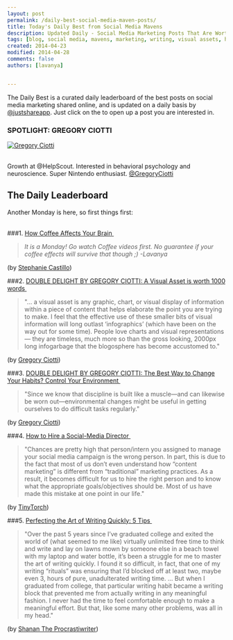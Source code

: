 ```yaml
---
layout: post
permalink: /daily-best-social-media-maven-posts/
title: Today's Daily Best from Social Media Mavens
description: Updated Daily - Social Media Marketing Posts That Are Worth Sharing
tags: [blog, social media, mavens, marketing, writing, visual assets, habits]
created: 2014-04-23
modified: 2014-04-28
comments: false
authors: [lavanya]


---
```



The Daily Best is a curated daily leaderboard of the best posts on social media marketing shared online, and is updated on a daily basis by [@justshareapp](http://twitter.com/justshareapp). Just click on the <i class="icon-link"></i> to open up a post you are interested in.

<div class="article-author-main border-box">
    <h3>SPOTLIGHT: GREGORY CIOTTI</h3>
    <a href="https://twitter.com/GregoryCiotti"><img src="http://cdn.justshareapp.com/GregoryCiotti.jpeg" class="bio-photo large" alt="Gregory Ciotti"></a>
    <br><br>
<p>Growth at @HelpScout. Interested in behavioral psychology and neuroscience. Super Nintendo enthusiast.  <a href="https://twitter.com/GregoryCiotti">@GregoryCiotti</a> </p>
</div>

## The Daily Leaderboard

Another Monday is here, so first things first:<br><br>

###1. [How Coffee Affects Your Brain&nbsp;<i class="icon-link"></i>](http://visual.ly/how-coffee-affects-your-brain)
>*It is a Monday! Go watch Coffee videos first. No guarantee if your coffee effects will survive that though ;) -Lavanya*

(by [Stephanie Castillo](https://twitter.com/StephanieIvania))


###2. [DOUBLE DELIGHT BY GREGORY CIOTTI: A Visual Asset is worth 1000 words&nbsp;<i class="icon-link"></i>](http://www.gregoryciotti.com/visual-assets/)
>"... a visual asset is any graphic, chart, or visual display of information within a piece of content that helps elaborate the point you are trying to make.
I feel that the effective use of these smaller bits of visual information will long outlast ‘infographics’ (which have been on the way out for some time). People love charts and visual representations — they are timeless, much more so than the gross looking, 2000px long infogarbage that the blogosphere has become accustomed to."

(by [Gregory Ciotti](https://twitter.com/GregoryCiotti))


###3. [DOUBLE DELIGHT BY GREGORY CIOTTI: The Best Way to Change Your Habits? Control Your Environment&nbsp;<i class="icon-link"></i>](http://www.sparringmind.com/changing-habits/#more-1617)
>"Since we know that discipline is built like a muscle—and can likewise be worn out—environmental changes might be useful in getting ourselves to do difficult tasks regularly."

(by [Gregory Ciotti](https://twitter.com/GregoryCiotti))


###4. [How to Hire a Social-Media Director&nbsp;<i class="icon-link"></i>](http://tinytorch.com/how-to-hire-a-social-media-director/)
>"Chances are pretty high that person/intern you assigned to manage your social media campaign is the wrong person. In part, this is due to the fact that most of us don’t even understand how “content marketing” is different from “traditional” marketing practices.
As a result, it becomes difficult for us to hire the right person and to know what the appropriate goals/objectives should be. Most of us have made this mistake at one point in our life."

(by [TinyTorch](https://twitter.com/tinytorch))


###5. [Perfecting the Art of Writing Quickly: 5 Tips&nbsp;<i class="icon-link"></i>](http://www.theprocrastiwriter.com/perfecting-art-writing-quickly-5-tips/)
>"Over the past 5 years since I’ve graduated college and exited the world of (what seemed to me like) virtually unlimited free time to think and write and lay on lawns mown by someone else in a beach towel with my laptop and water bottle, it’s been a struggle for me to master the art of writing quickly. I found it so difficult, in fact, that one of my writing “rituals” was ensuring that I’d blocked off at least two, maybe even 3, hours of pure, unadulterated writing time.
...
But when I graduated from college, that particular writing habit became a writing block that prevented me from actually writing in any meaningful fashion. I never had the time to feel comfortable enough to make a meaningful effort. But that, like some many other problems, was all in my head."

(by [Shanan The Procrastiwriter](https://twitter.com/Write_Tomorrow))
